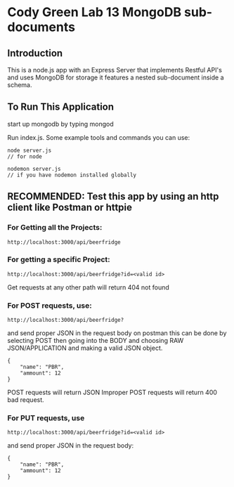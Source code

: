 # Cody Green Lab 13 MongoDB sub-documents

## Introduction

This is a node.js app with an Express Server that implements Restful API's and uses MongoDB for storage 
it features a nested sub-document inside a schema.

## To Run This Application

start up mongodb by typing mongod

Run index.js. Some example tools and commands you can use:
```
node server.js
// for node

nodemon server.js
// if you have nodemon installed globally
```

## RECOMMENDED: Test this app by using an http client like Postman or httpie

### For Getting all the Projects:
```
http://localhost:3000/api/beerfridge
```
### For getting a specific Project:
```
http://localhost:3000/api/beerfridge?id=<valid id>
```

Get requests at any other path will return 404 not found

### For POST requests, use:
```
http://localhost:3000/api/beerfridge?
```
and send proper JSON in the request body on postman this can be done by selecting POST then going into the BODY
and choosing RAW JSON/APPLICATION and making a valid JSON object.
```
{
    "name": "PBR",
    "ammount": 12
}
```
 POST requests will return JSON Improper POST requests will return 400 bad request.

### For PUT requests, use
```
http://localhost:3000/api/beerfridge?id=<valid id>
```
and send proper JSON in the request body:
```
{
    "name": "PBR",
    "ammount": 12
}
```